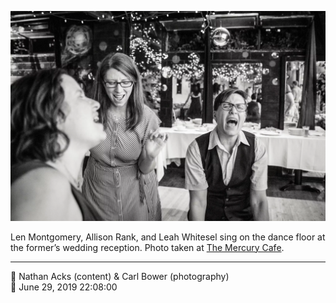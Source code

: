 ![Len Montgomery, Allison Rank, and Leah Whitesel sing](assets/96bc29affa1620871c61557fd260ea56.webp)

Len Montgomery, Allison Rank, and Leah Whitesel sing on the dance floor at the former’s wedding reception. Photo taken at [The Mercury Cafe](http://mercurycafe.com/).

- - - -

<span aria-hidden="true">👥</span> Nathan Acks (content) & Carl Bower (photography)  
<span aria-hidden="true">📅</span> June 29, 2019 22:08:00
